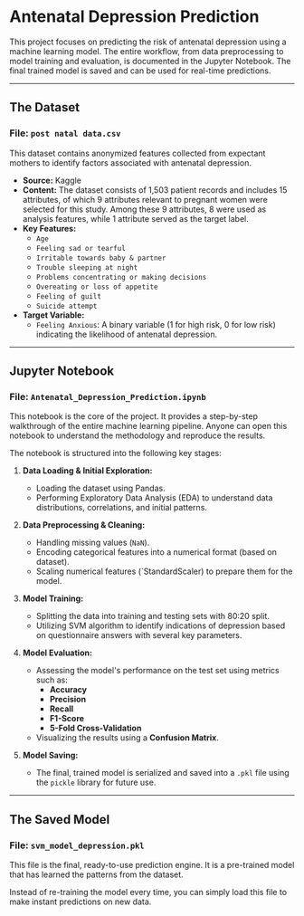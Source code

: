 # Antenatal Depression Prediction
This project focuses on predicting the risk of antenatal depression using a machine learning model. The entire workflow, from data preprocessing to model training and evaluation, is documented in the Jupyter Notebook. The final trained model is saved and can be used for real-time predictions.

---

## The Dataset

### **File:** `post natal data.csv`

This dataset contains anonymized features collected from expectant mothers to identify factors associated with antenatal depression.

* **Source:** Kaggle
* **Content:** The dataset consists of 1,503 patient records and includes 15 attributes, of which 9 attributes relevant to pregnant women were selected for this study. Among these 9 attributes, 8 were used as analysis features, while 1 attribute served as the target label.
* **Key Features:**
    * `Age`
    * `Feeling sad or tearful`
    * `Irritable towards baby & partner`
    * `Trouble sleeping at night`
    * `Problems concentrating or making decisions`
    * `Overeating or loss of appetite`
    * `Feeling of guilt`
    * `Suicide attempt`
* **Target Variable:**
    * `Feeling Anxious`: A binary variable (1 for high risk, 0 for low risk) indicating the likelihood of antenatal depression.

---

## Jupyter Notebook

### **File:** `Antenatal_Depression_Prediction.ipynb`

This notebook is the core of the project. It provides a step-by-step walkthrough of the entire machine learning pipeline. Anyone can open this notebook to understand the methodology and reproduce the results.

The notebook is structured into the following key stages:

1.  **Data Loading & Initial Exploration:**
    * Loading the dataset using Pandas.
    * Performing Exploratory Data Analysis (EDA) to understand data distributions, correlations, and initial patterns.

2.  **Data Preprocessing & Cleaning:**
    * Handling missing values (`NaN`).
    * Encoding categorical features into a numerical format (based on dataset).
    * Scaling numerical features (`StandardScaler) to prepare them for the model.

3.  **Model Training:**
    * Splitting the data into training and testing sets with 80:20 split.
    * Utilizing SVM algorithm to identify indications of depression based on questionnaire answers with several key parameters.

4.  **Model Evaluation:**
    * Assessing the model's performance on the test set using metrics such as:
        * **Accuracy**
        * **Precision**
        * **Recall**
        * **F1-Score**
        * **5-Fold Cross-Validation**
    * Visualizing the results using a **Confusion Matrix**.

5.  **Model Saving:**
    * The final, trained model is serialized and saved into a `.pkl` file using the `pickle` library for future use.

---

## The Saved Model

### **File:** `svm_model_depression.pkl`

This file is the final, ready-to-use prediction engine. It is a pre-trained model that has learned the patterns from the dataset.

Instead of re-training the model every time, you can simply load this file to make instant predictions on new data.
